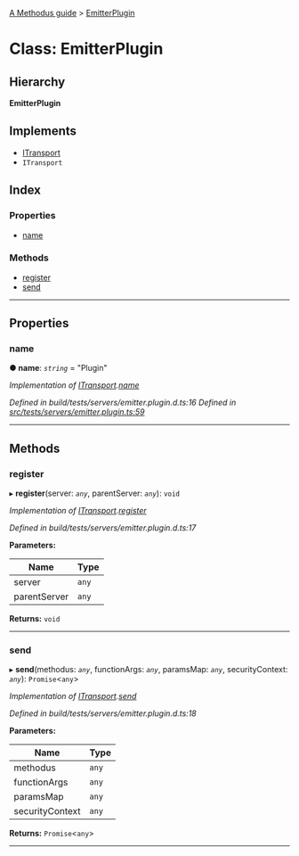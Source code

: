 [A Methodus guide](../README.md) > [EmitterPlugin](../classes/emitterplugin.md)

# Class: EmitterPlugin

## Hierarchy

**EmitterPlugin**

## Implements

* [ITransport](../interfaces/itransport.md)
* `ITransport`

## Index

### Properties

* [name](emitterplugin.md#name)

### Methods

* [register](emitterplugin.md#register)
* [send](emitterplugin.md#send)

---

## Properties

<a id="name"></a>

###  name

**● name**: *`string`* = "Plugin"

*Implementation of [ITransport](../interfaces/itransport.md).[name](../interfaces/itransport.md#name)*

*Defined in build/tests/servers/emitter.plugin.d.ts:16*
*Defined in [src/tests/servers/emitter.plugin.ts:59](https://github.com/nodulusteam/methodus.dev/blob/9494017/src/tests/servers/emitter.plugin.ts#L59)*

___

## Methods

<a id="register"></a>

###  register

▸ **register**(server: *`any`*, parentServer: *`any`*): `void`

*Implementation of [ITransport](../interfaces/itransport.md).[register](../interfaces/itransport.md#register)*

*Defined in build/tests/servers/emitter.plugin.d.ts:17*

**Parameters:**

| Name | Type |
| ------ | ------ |
| server | `any` |
| parentServer | `any` |

**Returns:** `void`

___
<a id="send"></a>

###  send

▸ **send**(methodus: *`any`*, functionArgs: *`any`*, paramsMap: *`any`*, securityContext: *`any`*): `Promise`<`any`>

*Implementation of [ITransport](../interfaces/itransport.md).[send](../interfaces/itransport.md#send)*

*Defined in build/tests/servers/emitter.plugin.d.ts:18*

**Parameters:**

| Name | Type |
| ------ | ------ |
| methodus | `any` |
| functionArgs | `any` |
| paramsMap | `any` |
| securityContext | `any` |

**Returns:** `Promise`<`any`>

___

